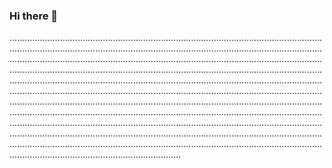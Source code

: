 ### Hi there 👋

........................................................................................................................................................................................................................................................................................................................................................................................................................................................................................................................................................................................................................................................................................................................................................................................................................................................................................................................................................................................................................................................................................................................................................................................................................................................................................................................................................................................................................................................................................